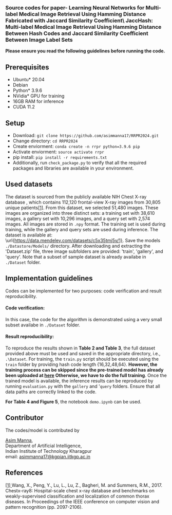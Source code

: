 ### Source codes for paper-  Learning Neural Networks for Multi-label Medical Image Retrieval Using Hamming Distance Fabricated with Jaccard Similarity Coefficient\\ JaccHash: Multi-label Medical Image Retrieval Using Hamming Distance Between Hash Codes and Jaccard Similarity Coefficient Between Image Label Sets

**Please ensure you read the following guidelines before running the code.** 
## Prerequisites
* Ubuntu\* 20.04
* Debian
* Python\* 3.9.6
* NVidia\* GPU for training
* 16GB RAM for inference
* CUDA 11.2
  
## Setup
* Download: `git clone https://github.com/asimmanna17/RRPR2024.git`
* Change directory: `cd RRPR2024`
* Create enviorment: `conda create -n rrpr python=3.9.6 pip`
* Activate enviorment: `source activate rrpr`
* pip install: `pip install -r requirements.txt`
* Additionally, run `check_package.py` to verify that all the required packages and libraries are available in your environment. 

## Used datasets
The dataset is sourced from the publicly available NIH Chest X-ray database , which contains 112,120 frontal-view X-ray images from 30,805 unique patients[[1]](#nihdataset). From this dataset, we selected 51,480 images. These images are organized into three distinct sets: a training set with 38,610 images, a gallery set with 10,296 images, and a query set with 2,574 images. All images are stored in `.npy` format. The training set is used during training, while the gallery and query sets are used during inference. The dataset is available at: \url{https://data.mendeley.com/datasets/c5x35tmj5v/1}. Save the models `./Datastore/Models/` directory. After downloading and extracting the 'Dataset.zip' file, three image subfolders are provided: 'train', 'gallery', and 'query'. Note that a subset of sample dataset is already availabe in `./Dataset` folder. 

## Implementation guidelines 
Codes can be implemented for two purposes: code verification and result reproducibility.
#### Code verification:
In this case, the code for the algorithm is demonstrated using a very small subset availabe in `./Dataset` folder. 
#### Result reproducibility:
To reproduce the results shown in **Table 2 and Table 3**, the full dataset provided above must be used and saved in the appropriate directory, i.e., `.\Dataset`. For training, the `train.py` script should be executed using the `train` folder by providing hash code length {16,32,48,64}. **However, the training process can be skipped since the pre-trained model has already been uploaded at [here](https://iitkgpacin-my.sharepoint.com/:f:/g/personal/asimmanna17_kgpian_iitkgp_ac_in/EnpMHJhxq21IofZky0V_gTYBbSkzb0r_aDBi6c_A-0E6ug?e=RANmcV) Otherwise, we have to do the full training**. Once the trained model is available, the inference results can be reproduced by running `evaluation.py` with the `gallery` and '`query` folders. Ensure that all data paths are correctly linked to the code.

**For Table 4 and Figure 5**, the notebook `demo.ipynb` can be used.

## **Contributor**

The codes/model is contributed  by

<a href="https://www.linkedin.com/in/asimmanna17/">Asim Manna</a>, </br>
Department of Artificial Intelligence, </br>
Indian Institute of Technology Kharagpur </br>
email: asimmanna17@kgpian.iitkgp.ac.in </br> 

## **References**

<div id="nihdataset">
<a href=#>[1] </a>Wang, X., Peng, Y., Lu, L., Lu, Z., Bagheri, M. and Summers, R.M., 2017. Chestx-ray8: Hospital-scale chest x-ray database and benchmarks on weakly-supervised classification and localization of common thorax diseases. In Proceedings of the IEEE conference on computer vision and pattern recognition (pp. 2097-2106).
</dice>
